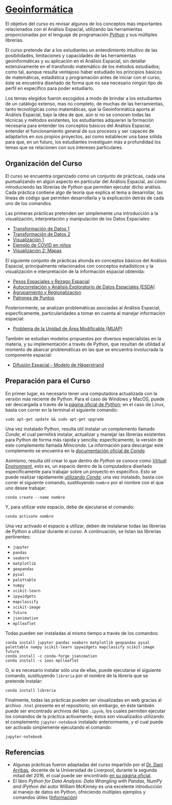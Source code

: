 # [Geoinformática](https://centrogeo.github.io/curso-geoinformatica-2/)

El objetivo del curso es revisar algunos de los conceptos más importantes relacionados con el Análisis Espacial, utilizando las herramientas proporcionadas por el lenguaje de programación *[Python](https://en.wikipedia.org/wiki/Python_(programming_language))* y sus múltiples librerías.

El curso pretende dar a los estudiantes un entendimiento intuitivo de las posibilidades, limitaciones y capacidades de las herramientas geoinformáticas y su aplicación en el Análisis Espacial, sin detallar extensivamente en el transfondo matemático de los métodos estudiados; como tal, aunque resulta ventajoso haber estudiado los principios básicos de matemáticas, estadística y programación antes de iniciar con el curso, éste se encuentra diseñado de forma que no sea necesario ningún tipo de perfil en específico para poder estudiarlo.

Los temas elegidos fueron escogidos a modo de brindar a los estudiantes de un catálogo extenso, mas no completo, de muchas de las herramientas, tanto tecnológicas como matemáticas, que la Geoinformática aporta al Análisis Espacial, bajo la idea de que, aún si no se conocen todas las técnicas y métodos existentes, los estudiantes adquieran la formación necesaria para entender los conceptos básicos del Análisis Espacial, entender el funcionamiento general de sus procesos y ser capaces de adaptarlos en sus propios proyectos, así como establecer una base sólida para que, en un futuro, los estudiantes investiguen más a profundidad los temas que se relacionen con sus intereses particulares.

## Organización del Curso
El curso se encuentra organizado como un conjunto de prácticas, cada una puntualizando en algún aspecto en particular del Análisis Espacial, así como introduciendo las librerías de *Python* que permiten ejecutar dicho análisis. Cada práctica contiene algo de teoría que explica el tema a desarrollar, las líneas de código que permiten desarrollarla y la explicación detrás de cada uno de los comandos.

Las primeras prácticas pretenden ser simplemente una introducción a la visualización, interpretación y manipulación de los Datos Espaciales:
* [Transformación de Datos 1](./01_transformacion/01_transformacion.html)
* [Transformación de Datos 2](./01_transformacion/02_transformacion.html)
* [Visualización 1](./02_geovisualizacion/02_visualizacion.html)
* [Ejemplo de COVID en niños](./02_geovisualizacion/03_Covid_niños.html)
* [Visualización 2: Mapas](./02_geovisualizacion/02_geovisualizacion.html)

El siguiente conjunto de prácticas ahonda en conceptos básicos del Análisis Espacial, principalmente relacionados con conceptos estadísticos y la visualización e interpretación de la información espacial obtenida:
* [Pesos Espaciales y Rezago Espacial](./04_pesosespaciales/04_pesosespaciales.html)
* [Autocorrelación y Análisis Exploratorio de Datos Espaciales (ESDA)](./05_autocorrelacion/05_autocorrelacion.html)
* [Agrupamiento y Regionalizacíon](./06_regionalizacion/06_intro.html)
* [Patrones de Puntos](./07_patrones/07_patrones.html)

Posteriormente, se analizan problemáticas asociadas al Análisis Espacial, especficamente, particularidades a tomar en cuenta al manejar información espacial:
* [Problema de la Unidad de Área Modificable (MUAP)](./08_muap/08_muap.html)

También se estudian modelos propuestos por diversos especialistas en la materia, y su implementación a través de Python, que resultan de utilidad al momento de abarcar problemáticas en las que se encuentra involucrada la componente espacial:
* [Difusión Espacial - Modelo de Hägerstrand](./09_difusionespacial/09_intro.html)

## Preparación para el Curso
En primer lugar, es necesario tener una computadora actualizada con la versión más reciente de Python. Para el caso de Windows y MacOS, puede ser descargada a través de la [página oficial de *Python*](https://www.python.org/downloads/); en el caso de Linux, basta con correr en la terminal el siguiente comando:
```
sudo apt-get update && sudo apt-get upgrade
```
Una vez instalado Python, resulta útil instalar un complemento llamado *Conda*, el cual permitirá instalar, actualizar y manejar las librerías existentes para Python de forma más rápida y sencilla; especficamente, la versión de este complemento llamada *Miniconda*. La información para descargar este complemento se encuentra en la [documentación oficial de *Conda*](https://docs.conda.io/en/latest/miniconda.html).

Asimismo, resulta útil crear lo que dentro de *Python* se conoce como [*Virtual Environment*](https://www.geeksforgeeks.org/python-virtual-environment/), esto es, un espacio dentro de la computadora diseñado específicamente para trabajar sobre un proyecto en específico. Esto se puede realizar rápidamente [utilizando *Conda*](https://docs.conda.io/projects/conda/en/latest/user-guide/tasks/manage-environments.html); una vez instalado, basta con correr el siguiente comando, sustituyendo `nombre` por el nombre con el que uno desee trabajar:
```
conda create --name nombre
```
Y, para utilizar este espacio, debe de ejecutarse el comando:
```
conda activate nombre
```
Una vez activado el espacio a utilizar, deben de instalarse todas las librerías de Python a utilizar durante el curso. A continuación, se listan las librerías pertinentes:
* `jupyter`
* `pandas`
* `seaborn`
* `matplotlib`
* `geopandas`
* `pysal`
* `palettable`
* `numpy`
* `scikit-learn`
* `ipywidgets`
* `mapclassify`
* `scikit-image`
* `future`
* `jsanimation`
* `mplleaflet`

Todas pueden ser instaladas al mismo tiempo a través de los comandos:
```
conda install jupyter pandas seaborn matplotlib geopandas pysal palettable numpy scikit-learn ipywidgets mapclassify scikit-image future
conda install -c conda-forge jsanimation
conda install -c ioos mplleaflet
```
O, si es necesario instalar sólo una de ellas, puede ejecutarse el siguiente comando, sustituyendo `libreria` por el nombre de la librería que se pretende instalar:
```
conda install libreria
```
Finalmente, todas las prácticas pueden ser visualizadas en web gracias al archivo `.html` presente en el repositorio; sin embargo, en éste también puede ser encontrado archivos del tipo `.ipynb`, los cuales permiten ejecutar los comandos de la práctica activamente; éstos son visualizados utilizando el complemento `jupyter-notebook` instalado anteriormente, y el cual puede ser activado simplemente ejecutando el comando:
```
jupyter-notebook
```

## Referencias
* Algunas prácticas fueron adaptadas del curso impartido por el [Dr. Dani Arribas](http://darribas.org/), docente de la Universidad de Liverpool, durante la segunda mitad del 2016, el cual puede ser encontrado [en su página oficial](http://darribas.org/gds16/).
* El libro *Python for Data Analysis: Data Wrangling with Pandas, NumPy and IPython* del autor William McKinney es una excelente introducción al manejo de datos en Python, ofreciendo múltiples ejemplos y comandos útiles ([Información](http://shop.oreilly.com/product/0636920023784.do))
